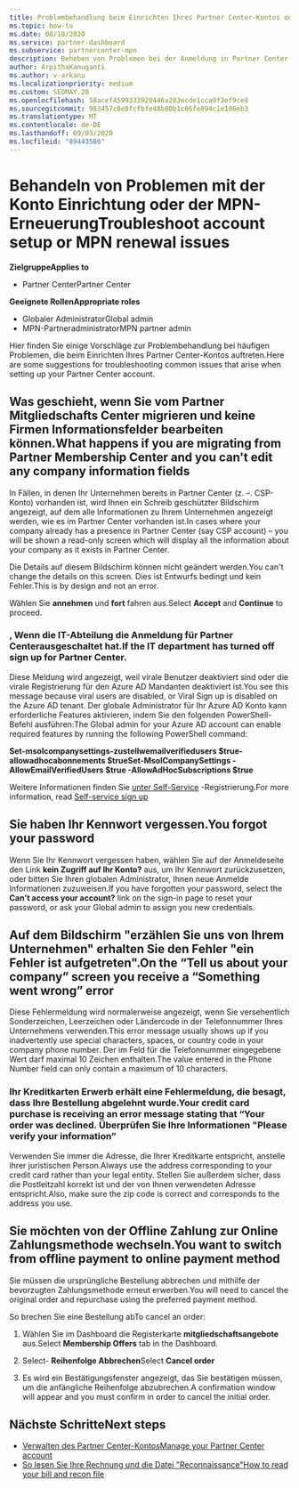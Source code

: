 ```yaml
---
title: Problembehandlung beim Einrichten Ihres Partner Center-Kontos oder der MPN-Erneuerungs Probleme
ms.topic: how-to
ms.date: 08/18/2020
ms.service: partner-dashboard
ms.subservice: partnercenter-mpn
description: Beheben von Problemen bei der Anmeldung in Partner Center
author: ArpithaKanuganti
ms.author: v-arkanu
ms.localizationpriority: medium
ms.custom: SEOMAY.20
ms.openlocfilehash: 58acef4599333929446a283ecde1cca9f3ef9ce8
ms.sourcegitcommit: 983457c8e8fcfbfe48b80b1c86fe894c1e106eb3
ms.translationtype: MT
ms.contentlocale: de-DE
ms.lasthandoff: 09/03/2020
ms.locfileid: "89443586"
---
```

# <a name="troubleshoot-account-setup-or-mpn-renewal-issues"></a><span data-ttu-id="0cfbc-103">Behandeln von Problemen mit der Konto Einrichtung oder der MPN-Erneuerung</span><span class="sxs-lookup"><span data-stu-id="0cfbc-103">Troubleshoot account setup or MPN renewal issues</span></span>

<span data-ttu-id="0cfbc-104">**Zielgruppe**</span><span class="sxs-lookup"><span data-stu-id="0cfbc-104">**Applies to**</span></span>

- <span data-ttu-id="0cfbc-105">Partner Center</span><span class="sxs-lookup"><span data-stu-id="0cfbc-105">Partner Center</span></span>
 
<span data-ttu-id="0cfbc-106">**Geeignete Rollen**</span><span class="sxs-lookup"><span data-stu-id="0cfbc-106">**Appropriate roles**</span></span>

- <span data-ttu-id="0cfbc-107">Globaler Administrator</span><span class="sxs-lookup"><span data-stu-id="0cfbc-107">Global admin</span></span>
- <span data-ttu-id="0cfbc-108">MPN-Partneradministrator</span><span class="sxs-lookup"><span data-stu-id="0cfbc-108">MPN partner admin</span></span> 
 
<span data-ttu-id="0cfbc-109">Hier finden Sie einige Vorschläge zur Problembehandlung bei häufigen Problemen, die beim Einrichten Ihres Partner Center-Kontos auftreten.</span><span class="sxs-lookup"><span data-stu-id="0cfbc-109">Here are some suggestions for troubleshooting common issues that arise when setting up your Partner Center account.</span></span>

## <a name="what-happens-if-you-are-migrating-from-partner-membership-center-and-you-cant-edit-any-company-information-fields"></a><span data-ttu-id="0cfbc-110">Was geschieht, wenn Sie vom Partner Mitgliedschafts Center migrieren und keine Firmen Informationsfelder bearbeiten können.</span><span class="sxs-lookup"><span data-stu-id="0cfbc-110">What happens if you are migrating from Partner Membership Center and you can't edit any company information fields</span></span>

<span data-ttu-id="0cfbc-111">In Fällen, in denen Ihr Unternehmen bereits in Partner Center (z. –. CSP-Konto) vorhanden ist, wird Ihnen ein Schreib geschützter Bildschirm angezeigt, auf dem alle Informationen zu Ihrem Unternehmen angezeigt werden, wie es im Partner Center vorhanden ist.</span><span class="sxs-lookup"><span data-stu-id="0cfbc-111">In cases where your company already has a presence in Partner Center (say CSP account) – you will be shown a read-only screen which will display all the information about your company as it exists in Partner Center.</span></span>

<span data-ttu-id="0cfbc-112">Die Details auf diesem Bildschirm können nicht geändert werden.</span><span class="sxs-lookup"><span data-stu-id="0cfbc-112">You can't change the details on this screen.</span></span> <span data-ttu-id="0cfbc-113">Dies ist Entwurfs bedingt und kein Fehler.</span><span class="sxs-lookup"><span data-stu-id="0cfbc-113">This is by design and not an error.</span></span>

<span data-ttu-id="0cfbc-114">Wählen Sie **annehmen** und **fort** fahren aus.</span><span class="sxs-lookup"><span data-stu-id="0cfbc-114">Select **Accept** and **Continue** to proceed.</span></span>


### <a name="if-the-it-department-has-turned-off-sign-up-for-partner-center"></a><span data-ttu-id="0cfbc-115">, Wenn die IT-Abteilung die **Anmeldung für Partner Center**ausgeschaltet hat.</span><span class="sxs-lookup"><span data-stu-id="0cfbc-115">If the IT department has turned off **sign up for Partner Center**.</span></span>


<span data-ttu-id="0cfbc-116">Diese Meldung wird angezeigt, weil virale Benutzer deaktiviert sind oder die virale Registrierung für den Azure AD Mandanten deaktiviert ist.</span><span class="sxs-lookup"><span data-stu-id="0cfbc-116">You see this message because viral users are disabled, or Viral Sign up is disabled on the Azure AD tenant.</span></span> <span data-ttu-id="0cfbc-117">Der globale Administrator für Ihr Azure AD Konto kann erforderliche Features aktivieren, indem Sie den folgenden PowerShell-Befehl ausführen:</span><span class="sxs-lookup"><span data-stu-id="0cfbc-117">The Global admin for your Azure AD account can enable required features by running the following PowerShell command:</span></span>

<span data-ttu-id="0cfbc-118">**Set-msolcompanysettings-zustellwemailverifiedusers $true-allowadhocabonnements $true**</span><span class="sxs-lookup"><span data-stu-id="0cfbc-118">**Set-MsolCompanySettings -AllowEmailVerifiedUsers $true -AllowAdHocSubscriptions $true**</span></span>

<span data-ttu-id="0cfbc-119">Weitere Informationen finden Sie [unter Self-Service](https://docs.microsoft.com/azure/active-directory/users-groups-roles/directory-self-service-signup) -Registrierung.</span><span class="sxs-lookup"><span data-stu-id="0cfbc-119">For more information, read [Self-service sign up](https://docs.microsoft.com/azure/active-directory/users-groups-roles/directory-self-service-signup)</span></span>

## <a name="you-forgot-your-password"></a><span data-ttu-id="0cfbc-120">Sie haben Ihr Kennwort vergessen.</span><span class="sxs-lookup"><span data-stu-id="0cfbc-120">You forgot your password</span></span>

<span data-ttu-id="0cfbc-121">Wenn Sie Ihr Kennwort vergessen haben, wählen Sie auf der Anmeldeseite den Link **kein Zugriff auf Ihr Konto?** aus, um Ihr Kennwort zurückzusetzen, oder bitten Sie Ihren globalen Administrator, Ihnen neue Anmelde Informationen zuzuweisen.</span><span class="sxs-lookup"><span data-stu-id="0cfbc-121">If you have forgotten your password, select the **Can't access your account?** link on the sign-in page to reset your password, or ask your Global admin to assign you new credentials.</span></span>

## <a name="on-the-tell-us-about-your-company-screen-you-receive-a-something-went-wrong-error"></a><span data-ttu-id="0cfbc-122">Auf dem Bildschirm "erzählen Sie uns von Ihrem Unternehmen" erhalten Sie den Fehler "ein Fehler ist aufgetreten".</span><span class="sxs-lookup"><span data-stu-id="0cfbc-122">On the “Tell us about your company” screen you receive a “Something went wrong” error</span></span>

<span data-ttu-id="0cfbc-123">Diese Fehlermeldung wird normalerweise angezeigt, wenn Sie versehentlich Sonderzeichen, Leerzeichen oder Ländercode in der Telefonnummer Ihres Unternehmens verwenden.</span><span class="sxs-lookup"><span data-stu-id="0cfbc-123">This error message usually shows up if you inadvertently use special characters, spaces, or country code in your company phone number.</span></span> <span data-ttu-id="0cfbc-124">Der im Feld für die Telefonnummer eingegebene Wert darf maximal 10 Zeichen enthalten.</span><span class="sxs-lookup"><span data-stu-id="0cfbc-124">The value entered in the Phone Number field can only contain a maximum of 10 characters.</span></span>


### <a name="your-credit-card-purchase-is-receiving-an-error-message-stating-that-your-order-was-declined-please-verify-your-information"></a><span data-ttu-id="0cfbc-125">Ihr Kreditkarten Erwerb erhält eine Fehlermeldung, die besagt, dass Ihre Bestellung abgelehnt wurde.</span><span class="sxs-lookup"><span data-stu-id="0cfbc-125">Your credit card purchase is receiving an error message stating that “Your order was declined.</span></span> <span data-ttu-id="0cfbc-126">Überprüfen Sie Ihre Informationen "</span><span class="sxs-lookup"><span data-stu-id="0cfbc-126">Please verify your information”</span></span>


<span data-ttu-id="0cfbc-127">Verwenden Sie immer die Adresse, die Ihrer Kreditkarte entspricht, anstelle ihrer juristischen Person.</span><span class="sxs-lookup"><span data-stu-id="0cfbc-127">Always use the address corresponding to your credit card rather than your legal entity.</span></span> <span data-ttu-id="0cfbc-128">Stellen Sie außerdem sicher, dass die Postleitzahl korrekt ist und der von Ihnen verwendeten Adresse entspricht.</span><span class="sxs-lookup"><span data-stu-id="0cfbc-128">Also, make sure the zip code is correct and corresponds to the address you use.</span></span>

## <a name="you-want-to-switch-from-offline-payment-to-online-payment-method"></a><span data-ttu-id="0cfbc-129">Sie möchten von der Offline Zahlung zur Online Zahlungsmethode wechseln.</span><span class="sxs-lookup"><span data-stu-id="0cfbc-129">You want to switch from offline payment to online payment method</span></span> 

<span data-ttu-id="0cfbc-130">Sie müssen die ursprüngliche Bestellung abbrechen und mithilfe der bevorzugten Zahlungsmethode erneut erwerben.</span><span class="sxs-lookup"><span data-stu-id="0cfbc-130">You will need to cancel the original order and repurchase using the preferred payment method.</span></span>

<span data-ttu-id="0cfbc-131">So brechen Sie eine Bestellung ab</span><span class="sxs-lookup"><span data-stu-id="0cfbc-131">To cancel an order:</span></span>

1. <span data-ttu-id="0cfbc-132">Wählen Sie im Dashboard die Registerkarte **mitgliedschaftsangebote** aus.</span><span class="sxs-lookup"><span data-stu-id="0cfbc-132">Select **Membership Offers** tab in the Dashboard.</span></span>

2. <span data-ttu-id="0cfbc-133">Select- **Reihenfolge Abbrechen**</span><span class="sxs-lookup"><span data-stu-id="0cfbc-133">Select **Cancel order**</span></span>

3. <span data-ttu-id="0cfbc-134">Es wird ein Bestätigungsfenster angezeigt, das Sie bestätigen müssen, um die anfängliche Reihenfolge abzubrechen.</span><span class="sxs-lookup"><span data-stu-id="0cfbc-134">A confirmation window will appear and you must confirm in order to cancel the initial order.</span></span>

## <a name="next-steps"></a><span data-ttu-id="0cfbc-135">Nächste Schritte</span><span class="sxs-lookup"><span data-stu-id="0cfbc-135">Next steps</span></span>

- [<span data-ttu-id="0cfbc-136">Verwalten des Partner Center-Kontos</span><span class="sxs-lookup"><span data-stu-id="0cfbc-136">Manage your Partner Center account</span></span>](partner-center-account-setup.md)
- [<span data-ttu-id="0cfbc-137">So lesen Sie Ihre Rechnung und die Datei "Reconnaissance"</span><span class="sxs-lookup"><span data-stu-id="0cfbc-137">How to read your bill and recon file</span></span>](read-your-bill.md)